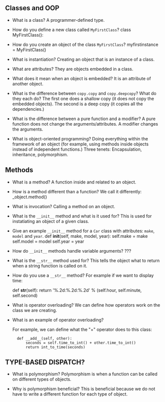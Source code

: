 ## Classes and OOP

- What is a class?
    A programmer-defined type.

- How do you define a new class called `MyFirstClass`?
    class MyFirstClass():

- How do you create an object of the class `MyFirstClass`?
    myfirstinstance = MyFirstClass()

- What is instantiation?
    Creating an object that is an instance of a class.

- What are attributes?
    They are objects embedded in a class.

- What does it mean when an object is embedded?
    It is an attribute of another object.

- What is the difference between `copy.copy` and `copy.deepcopy`?
What do they each do?
    The first one does a shallow copy (it does not copy the embedded objects). The second is a deep copy (it copies all the dependencies.)

- What is the difference between a pure function and a modifier?
    A pure function does not change the arguments/attributes. A modifier changes the arguments.

- What is object-oriented programming?
    Doing everything within the framework of an object (for example, using methods inside objects instead of independent functions.) Three tenets: Encapsulation, inheritance, polymorphism.

## Methods

- What is a method?
    A function inside and related to an object.
- How is a method different than a function?
    We call it differently: _object.method()
- What is invocation?
    Calling a method on an object.

- What is the `__init__` method and what is it used for?
    This is used for instatiating an object of a given class.

- Give an example `__init__` method for a `Car` class with attributes:
`make`, `model` and `year`.
    def __init__(self, make, model, year):
        self.make = make
        self.model = model
        self.year = year


- How do `__init__` methods handle variable arguments?
    ???


- What is the `__str__` method used for?
    This tells the object what to return when a string function is called on it.

- How do you use a `__str__` method?
    For example if we want to display time:

    def __str__(self):
        return '%.2d:%.2d:%.2d' % (self.hour, self.minute, self.second)

- What is operator overloading?
    We can define how operators work on the class we are creating.

- What is an example of operator overloading?

    For example, we can define what the "+" operator does to this class:

        def __add__(self, other):
            seconds = self.time_to_int() + other.time_to_int()
            return int_to_time(seconds)

## TYPE-BASED DISPATCH?

- What is polymorphism?
    Polymorphism is when a function can be called on different types of objects.

- Why is polymorphism beneficial?
    This is beneficial because we do not have to write a different function for each type of object.
